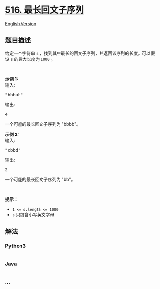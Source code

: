 # [516. 最长回文子序列](https://leetcode-cn.com/problems/longest-palindromic-subsequence)

[English Version](https://cdn.jsdelivr.net/gh/doocs/leetcode@main/solution/0500-0599/0516.Longest%20Palindromic%20Subsequence/README_EN.md)

## 题目描述

<!-- 这里写题目描述 -->

<p>给定一个字符串 <code>s</code> ，找到其中最长的回文子序列，并返回该序列的长度。可以假设 <code>s</code> 的最大长度为 <code>1000</code> 。</p>

<p>&nbsp;</p>

<p><strong>示例 1:</strong><br>
输入:</p>

<pre>&quot;bbbab&quot;
</pre>

<p>输出:</p>

<pre>4
</pre>

<p>一个可能的最长回文子序列为 &quot;bbbb&quot;。</p>

<p><strong>示例 2:</strong><br>
输入:</p>

<pre>&quot;cbbd&quot;
</pre>

<p>输出:</p>

<pre>2
</pre>

<p>一个可能的最长回文子序列为 &quot;bb&quot;。</p>

<p>&nbsp;</p>

<p><strong>提示：</strong></p>

<ul>
	<li><code>1 &lt;= s.length &lt;= 1000</code></li>
	<li><code>s</code> 只包含小写英文字母</li>
</ul>


## 解法

<!-- 这里可写通用的实现逻辑 -->

<!-- tabs:start -->

### **Python3**

<!-- 这里可写当前语言的特殊实现逻辑 -->

```python

```

### **Java**

<!-- 这里可写当前语言的特殊实现逻辑 -->

```java

```

### **...**

```

```

<!-- tabs:end -->
